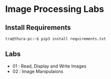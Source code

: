 # Image Processing Labs

## Install Requirements

```{r, engine='bash', count_lines}
tra@thura-pc:~$ pip3 install requirements.txt
```
## Labs

- 01 : Read, Display and Write Images
- 02 : Image Manipulaions
